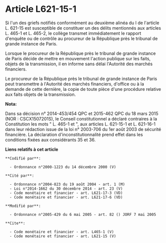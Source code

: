 # Article L621-15-1

Si l'un des griefs notifiés conformément au deuxième alinéa du I de l'article L. 621-15 est susceptible de constituer un des
délits mentionnés aux articles L. 465-1 et L. 465-2, le collège transmet immédiatement le rapport d'enquête ou de contrôle au
procureur de la République près le tribunal de grande instance de Paris. 

Lorsque le procureur de la République près le tribunal de grande instance de Paris décide de mettre en mouvement l'action
publique sur les faits, objets de la transmission, il en informe sans délai l'Autorité des marchés financiers. 

Le procureur de la République près le tribunal de grande instance de Paris peut transmettre à l'Autorité des marchés
financiers, d'office ou à la demande de cette dernière, la copie de toute pièce d'une procédure relative aux faits objets de
la transmission.

**Nota:**

Dans sa décision n° 2014-453/454 QPC et 2015-462 QPC du 18 mars 2015 (NOR : CSCX1507201S), le Conseil constitutionnel a
déclaré contraires à la Constitution les mots " L. 465-1 et ", aux articles L. 621-15-1 et L. 621-16-1 dans leur rédaction
issue de la loi n° 2003-706 du 1er août 2003 de sécurité financière. La déclaration d'inconstitutionnalité prend effet dans
les conditions fixées aux considérants 35 et 36.

**Liens relatifs à cet article**

	**Codifié par**:

	  - Ordonnance n°2000-1223 du 14 décembre 2000 (V)

	**Cité par**:

	  - Ordonnance n°2004-823 du 19 août 2004 - art. 1 (M)
	  - Loi n°2014-1662 du 30 décembre 2014 - art. 23 (V)
	  - Code monétaire et financier - art. L621-17-3 (VD)
	  - Code monétaire et financier - art. L621-17-6 (VD)

	**Modifié par**:

	  - Ordonnance n°2005-429 du 6 mai 2005 - art. 82 () JORF 7 mai 2005

	**Cite**:

	  - Code monétaire et financier - art. L465-1 (V)
	  - Code monétaire et financier - art. L621-15 (V)
